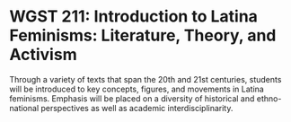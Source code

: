 # WGST 211: Introduction to Latina Feminisms: Literature, Theory, and Activism

Through a variety of texts that span the 20th and 21st centuries, students will be introduced to key concepts, figures, and movements in Latina feminisms. Emphasis will be placed on a diversity of historical and ethno-national perspectives as well as academic interdisciplinarity.